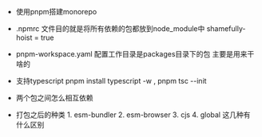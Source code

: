 
- 使用pnpm搭建monorepo

- .npmrc 文件目的就是将所有依赖的包都放到node_module中  shamefully-hoist = true

- pnpm-workspace.yaml  配置工作目录是packages目录下的包 主要是用来干啥的

- 支持typescript pnpm install typescript -w , pnpm tsc --init

- 两个包之间怎么相互依赖

- 打包之后的种类 1. esm-bundler 2. esm-browser 3. cjs 4. global 这几种有什么区别
